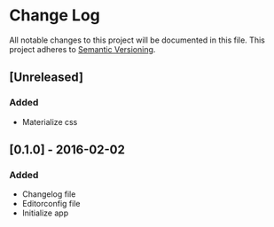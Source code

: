 # Change Log
All notable changes to this project will be documented in this file.
This project adheres to [Semantic Versioning](http://semver.org/).

## [Unreleased]
### Added
- Materialize css

## [0.1.0] - 2016-02-02
### Added
- Changelog file
- Editorconfig file
- Initialize app
